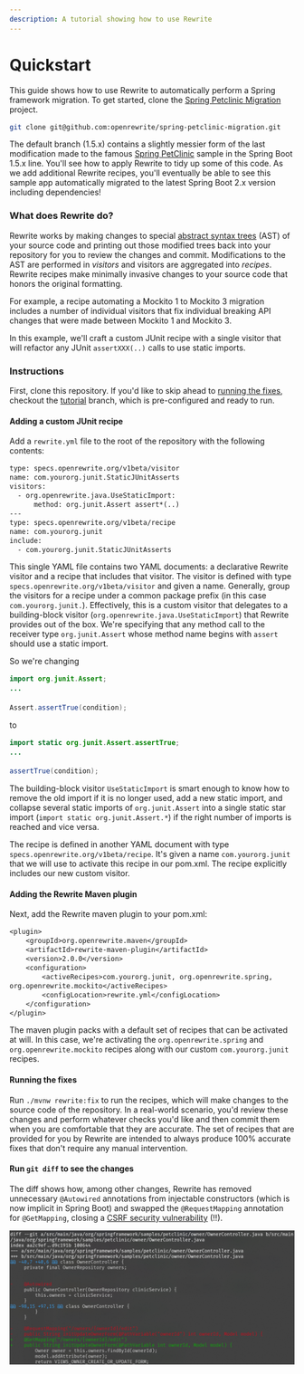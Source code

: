 ```yaml
---
description: A tutorial showing how to use Rewrite
---
```


# Quickstart

This guide shows how to use Rewrite to automatically perform a Spring framework migration. To get started, clone the [Spring Petclinic Migration](https://github.com/openrewrite/spring-petclinic-migration) project.

```bash
git clone git@github.com:openrewrite/spring-petclinic-migration.git
```

The default branch \(1.5.x\) contains a slightly messier form of the last modification made to the famous [Spring PetClinic](https://github.com/spring-projects/spring-petclinic) sample in the Spring Boot 1.5.x line. You'll see how to apply Rewrite to tidy up some of this code. As we add additional Rewrite recipes, you'll eventually be able to see this sample app automatically migrated to the latest Spring Boot 2.x version including dependencies!

### What does Rewrite do?

Rewrite works by making changes to special [abstract syntax trees](https://en.wikipedia.org/wiki/Abstract_syntax_tree) \(AST\) of your source code and printing out those modified trees back into your repository for you to review the changes and commit. Modifications to the AST are performed in _visitors_ and visitors are aggregated into _recipes_. Rewrite recipes make minimally invasive changes to your source code that honors the original formatting.

For example, a recipe automating a Mockito 1 to Mockito 3 migration includes a number of individual visitors that fix individual breaking API changes that were made between Mockito 1 and Mockito 3.

In this example, we'll craft a custom JUnit recipe with a single visitor that will refactor any JUnit `assertXXX(..)` calls to use static imports.

### Instructions

First, clone this repository. If you'd like to skip ahead to [running the fixes](https://github.com/openrewrite/spring-petclinic-migration#running-the-fixes), checkout the [tutorial](https://github.com/openrewrite/spring-petclinic-migration/tree/tutorial) branch, which is pre-configured and ready to run.

#### Adding a custom JUnit recipe

Add a `rewrite.yml` file to the root of the repository with the following contents:

```text
type: specs.openrewrite.org/v1beta/visitor
name: com.yourorg.junit.StaticJUnitAsserts
visitors:
  - org.openrewrite.java.UseStaticImport:
      method: org.junit.Assert assert*(..)
---
type: specs.openrewrite.org/v1beta/recipe
name: com.yourorg.junit
include:
  - com.yourorg.junit.StaticJUnitAsserts
```

This single YAML file contains two YAML documents: a declarative Rewrite visitor and a recipe that includes that visitor. The visitor is defined with type `specs.openrewrite.org/v1beta/visitor` and given a name. Generally, group the visitors for a recipe under a common package prefix \(in this case `com.yourorg.junit.`\). Effectively, this is a custom visitor that delegates to a building-block visitor \(`org.openrewrite.java.UseStaticImport`\) that Rewrite provides out of the box. We're specifying that any method call to the receiver type `org.junit.Assert` whose method name begins with `assert` should use a static import.

So we're changing

```java
import org.junit.Assert;
...

Assert.assertTrue(condition);
```

to

```java
import static org.junit.Assert.assertTrue;
...

assertTrue(condition);
```

The building-block visitor `UseStaticImport` is smart enough to know how to remove the old import if it is no longer used, add a new static import, and collapse several static imports of `org.junit.Assert` into a single static star import \(`import static org.junit.Assert.*`\) if the right number of imports is reached and vice versa.

The recipe is defined in another YAML document with type `specs.openrewrite.org/v1beta/recipe`. It's given a name `com.yourorg.junit` that we will use to activate this recipe in our pom.xml. The recipe explicitly includes our new custom visitor.

#### Adding the Rewrite Maven plugin

Next, add the Rewrite maven plugin to your pom.xml:

```markup
<plugin>
    <groupId>org.openrewrite.maven</groupId>
    <artifactId>rewrite-maven-plugin</artifactId>
    <version>2.0.0</version>
    <configuration>
        <activeRecipes>com.yourorg.junit, org.openrewrite.spring, org.openrewrite.mockito</activeRecipes>
        <configLocation>rewrite.yml</configLocation>
    </configuration>
</plugin>
```

The maven plugin packs with a default set of recipes that can be activated at will. In this case, we're activating the `org.openrewrite.spring` and `org.openrewrite.mockito` recipes along with our custom `com.yourorg.junit` recipes.

#### Running the fixes

Run `./mvnw rewrite:fix` to run the recipes, which will make changes to the source code of the repository. In a real-world scenario, you'd review these changes and perform whatever checks you'd like and then commit them when you are comfortable that they are accurate. The set of recipes that are provided for you by Rewrite are intended to always produce 100% accurate fixes that don't require any manual intervention.

#### Run `git diff` to see the changes

The diff shows how, among other changes, Rewrite has removed unnecessary `@Autowired` annotations from injectable constructors \(which is now implicit in Spring Boot\) and swapped the `@RequestMapping` annotation for `@GetMapping`, closing a [CSRF security vulnerability](https://find-sec-bugs.github.io/bugs.htm#SPRING_ENDPOINT) \(!!\).

![Git diff showing removal of unnecessary @Autowired and migration of @RequestMapping](.gitbook/assets/image%20%281%29.png)

